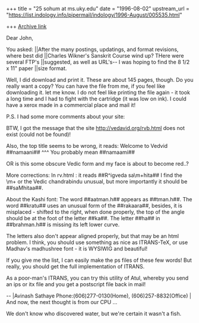 +++
title = "25 sohum at ms.uky.edu"
date = "1996-08-02"
upstream_url = "https://list.indology.info/pipermail/indology/1996-August/005535.html"

+++
[Archive link](https://list.indology.info/pipermail/indology/1996-August/005535.html)

Dear John,

You asked:
||After the many postings, updatings, and format revisions, where best did 
||Charles Wikner's Sanskrit Course wind up?  THere were several FTP's 
||suggested, as well as URL's-- I was hoping to find the 8 1/2 x 11" paper 
||size format.

Well, I did download and print it. These are about 145 pages, though.
Do you really want a copy?
You can have the file from me, if you feel like downloading it. let me
know. I do not feel like printing the file again - it took a long time
and I had to fight with the cartridge (it was low on ink). I could
have a xerox made in a commercial place and mail it!

P.S. I had some more comments about your site:

BTW, I got the message that the site http://vedavid.org/rvb.html
does not exist (could not be found)!

Also,  the top title seems to be wrong, it reads:
Welcome to Vedvid ##namaani##
                        ^^^
You probably mean ##namaami##

OR is this some obscure Vedic form and my face is about to become
red..?

More corrections:
In rv.html : it reads ##R^igveda sa\m+hita## I find the \m+ or the
Vedic chandrabindu unusual, but more importantly it should be
##saMhitaa##.

About the Kashi font:
The word ##aatman.h## appears as ##tman.h##.
The word ##kratu## uses an unusual form of the ##rakaara##, besides,
it is misplaced - shifted to the right, when done properly, the top of
the angle should be at the foot of the letter ##ka##. The letter
##ha## in ##brahman.h## is missing its left lower curve. 

The letters also don't appear aligned properly, but that may be an
html problem. I think, you should use something as nice as ITRANS-TeX,
or use Madhav's madhushree font - it is WYSIWIG and beautiful!

If you give me the list, I can easily make the ps files of these few
words! But really, you should get the full implementation of ITRANS.

As a poor-man's ITRANS, you can try this utility of Atul, whereby you
send an ips or itx file and you get a postscript file back in mail!

-- 
|Avinash Sathaye Phone:(606)277-0130(Home), (606)257-8832(Office) |
And now, the next thought is from our CPU ...
>>>>>>>>>>>>
We don't know who discovered water, but we're certain it wasn't a
fish.




